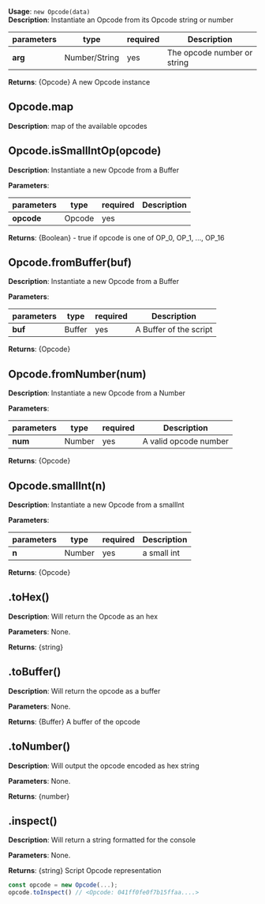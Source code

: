 **Usage**: `new Opcode(data)`  
**Description**: Instantiate an Opcode from its Opcode string or number

| parameters                                | type          | required           | Description                                                                                                                                                                    |  
|-------------------------------------------|---------------|--------------------| ------------------------------------------------------------------------------------------------------------------------------------------------------------------------------ |
| **arg**                                   | Number/String | yes                | The opcode number or string                            |

**Returns**: {Opcode} A new Opcode instance

## Opcode.map
**Description**: map of the available opcodes

## Opcode.isSmallIntOp(opcode)
**Description**: Instantiate a new Opcode from a Buffer

**Parameters**: 

| parameters                                | type           | required           | Description                                                                                                                                                                    |  
|-------------------------------------------|----------------|--------------------| ------------------------------------------------------------------------------------------------------------------------------------------------------------------------------ |
| **opcode**                                | Opcode         | yes                |                                              |
 
**Returns**: {Boolean} - true if opcode is one of OP_0, OP_1, ..., OP_16 

## Opcode.fromBuffer(buf)
**Description**: Instantiate a new Opcode from a Buffer

**Parameters**: 

| parameters                                | type           | required           | Description                                                                                                                                                                    |  
|-------------------------------------------|----------------|--------------------| ------------------------------------------------------------------------------------------------------------------------------------------------------------------------------ |
| **buf**                                   | Buffer         | yes                | A Buffer of the script                                               |
 
**Returns**: {Opcode} 

## Opcode.fromNumber(num)
**Description**: Instantiate a new Opcode from a Number

**Parameters**: 

| parameters                                | type           | required           | Description                                                                                                                                                                    |  
|-------------------------------------------|----------------|--------------------| ------------------------------------------------------------------------------------------------------------------------------------------------------------------------------ |
| **num**                                   | Number         | yes                | A valid opcode number                                              |
 
**Returns**: {Opcode} 

## Opcode.smallInt(n)
**Description**: Instantiate a new Opcode from a smallInt

**Parameters**: 

| parameters                                | type           | required           | Description                                                                                                                                                                    |  
|-------------------------------------------|----------------|--------------------| ------------------------------------------------------------------------------------------------------------------------------------------------------------------------------ |
| **n**                                     | Number         | yes                | a small int                                               |
 
**Returns**: {Opcode} 

## .toHex()
**Description**: Will return the Opcode as an hex

**Parameters**: None.  

**Returns**: {string} 

## .toBuffer()
**Description**: Will return the opcode as a buffer

**Parameters**: None.  

**Returns**: {Buffer} A buffer of the opcode

## .toNumber()
**Description**: Will output the opcode encoded as hex string

**Parameters**: None.  

**Returns**: {number}

## .inspect()
**Description**: Will return a string formatted for the console

**Parameters**: None.  

**Returns**: {string} Script Opcode representation

```js
const opcode = new Opcode(...);
opcode.toInspect() // <Opcode: 041ff0fe0f7b15ffaa....>
```

